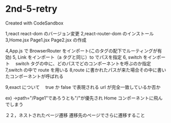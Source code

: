 # 2nd-5-retry

Created with CodeSandbox

1,react react-dom のバージョン変更
2,react-router-dom のインストール
3,Home.jsx Page1.jsx Page2.jsx の作成

4,App.js で BrowserRouter をインポート(このタグの配下でルーティングが有効)
5, Link をインポート（a タグと同じ）to でパスを指定
6, switch をインポート　 switch タグの中に、どのパスでどのコンポーネントを呼ぶのか指定
7,switch の中で route を用いる
8,route に書かれたパスが来た場合その中に書いたコンポーネントが呼ばれる

9,exact について　 true か false で表現される
url が完全一致しているか否か

ex)<Route exact path="/">
<Home />
</Route> →path="/Page1"であろうとも"/"が優先され Home コンポーネントに飛んでしまう

２２，ネストされたページ遷移
遷移先のページでさらに遷移すること
